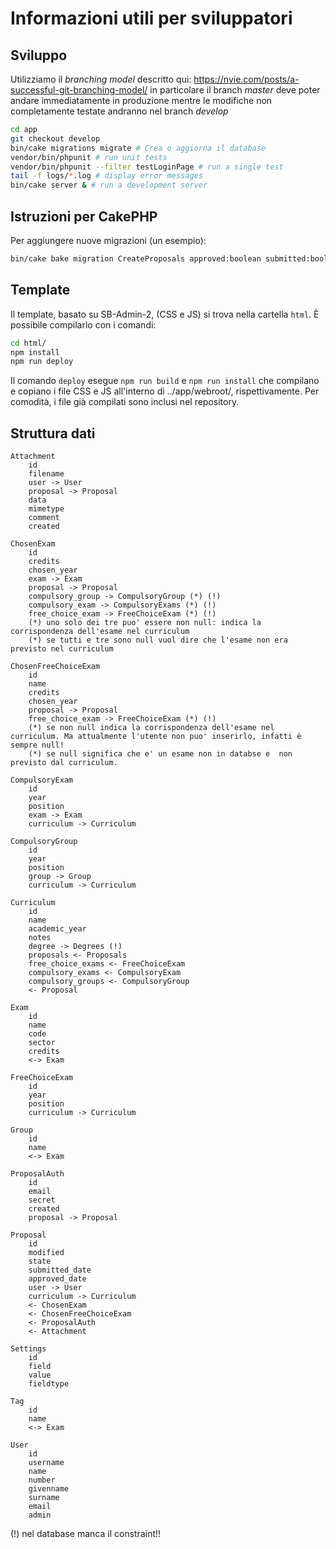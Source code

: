 # Informazioni utili per sviluppatori


## Sviluppo
Utilizziamo il *branching model* descritto qui: https://nvie.com/posts/a-successful-git-branching-model/ in particolare il branch *master* deve poter andare immediatamente in produzione mentre le modifiche non completamente testate andranno nel branch *develop*

```bash
cd app
git checkout develop
bin/cake migrations migrate # Crea o aggiorna il database
vendor/bin/phpunit # run unit tests
vendor/bin/phpunit --filter testLoginPage # run a single test
tail -f logs/*.log # display error messages 
bin/cake server & # run a development server
```


## Istruzioni per CakePHP

Per aggiungere nuove migrazioni (un esempio):
```bash
bin/cake bake migration CreateProposals approved:boolean submitted:boolean frozen:boolean user_id:integer modified:datetime
```

## Template

Il template, basato su SB-Admin-2, (CSS e JS) si trova nella cartella ```html```. È possibile compilarlo con i comandi:
```bash
cd html/
npm install
npm run deploy
```
Il comando ```deploy``` esegue ```npm run build``` e ```npm run install``` che compilano e 
copiano i file CSS e JS all'interno di ../app/webroot/, rispettivamente. Per comodità, i file
già compilati sono inclusi nel repository. 


## Struttura dati

    Attachment
        id
        filename
        user -> User
        proposal -> Proposal
        data
        mimetype
        comment
        created

    ChosenExam
        id
        credits
        chosen_year
        exam -> Exam
        proposal -> Proposal
        compulsory_group -> CompulsoryGroup (*) (!) 
        compulsory_exam -> CompulsoryExams (*) (!) 
        free_choice_exam -> FreeChoiceExam (*) (!) 
        (*) uno solo dei tre puo' essere non null: indica la corrispondenza dell'esame nel curriculum
        (*) se tutti e tre sono null vuol dire che l'esame non era previsto nel curriculum

    ChosenFreeChoiceExam
        id
        name
        credits
        chosen_year
        proposal -> Proposal
        free_choice_exam -> FreeChoiceExam (*) (!)
        (*) se non null indica la corrispondenza dell'esame nel curriculum. Ma attualmente l'utente non puo' inserirlo, infatti è sempre null!
        (*) se null significa che e' un esame non in databse e  non previsto dal curriculum.

    CompulsoryExam
        id
        year
        position
        exam -> Exam
        curriculum -> Curriculum

    CompulsoryGroup
        id
        year
        position
        group -> Group
        curriculum -> Curriculum

    Curriculum
        id
        name
        academic_year
        notes
        degree -> Degrees (!)
        proposals <- Proposals
        free_choice_exams <- FreeChoiceExam
        compulsory_exams <- CompulsoryExam
        compulsory_groups <- CompulsoryGroup
        <- Proposal

    Exam
        id
        name
        code
        sector
        credits
        <-> Exam

    FreeChoiceExam
        id
        year
        position
        curriculum -> Curriculum

    Group
        id
        name
        <-> Exam

    ProposalAuth
        id
        email
        secret
        created
        proposal -> Proposal

    Proposal
        id
        modified
        state
        submitted_date
        approved_date
        user -> User
        curriculum -> Curriculum
        <- ChosenExam
        <- ChosenFreeChoiceExam
        <- ProposalAuth
        <- Attachment

    Settings
        id
        field
        value
        fieldtype

    Tag
        id
        name
        <-> Exam

    User
        id
        username
        name
        number
        givenname
        surname
        email
        admin

(!) nel database manca il constraint!!
